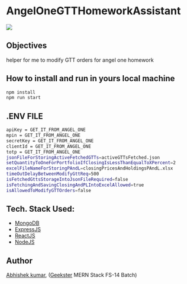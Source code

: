 # AngelOneGTTHomeworkAssistant

![](thumbnail.png)

## Objectives

helper for me to modify GTT orders for angel one homework

## How to install and run in yours local machine

```bash
npm install
npm run start
```

## .ENV FILE

```bash
apiKey = GET_IT_FROM_ANGEL_ONE
mpin = GET_IT_FROM_ANGEL_ONE
secretKey = GET_IT_FROM_ANGEL_ONE
clientId = GET_IT_FROM_ANGEL_ONE
totp = GET_IT_FROM_ANGEL_ONE
jsonFileForStoringActiveFetchedGTTs=activeGTTsFetched.json
setQuantityToOneForPortfolioIfClosingIsLessThanEqualToXPercent=2
excelFileNameForStoringPAndL=closingPricesAndHoldingsPAndL.xlsx
timeOutDelayBetweenModifyGttReq=500
isFetchedGttsStorageIntoJsonFileRequired=false
isFetchingAndSavingClosingAndPLIntoExcelAllowed=true
isAllowedToModifyGTTOrders=false
```

## Tech. Stack Used:

- [MongoDB](https://www.mongodb.com/)
- [ExpressJS](https://expressjs.com/)
- [ReactJS](https://react.dev/)
- [NodeJS](https://nodejs.org/en/)

## Author

[Abhishek kumar](https://www.linkedin.com/in/alex21c/), ([Geekster](https://geekster.in/) MERN Stack FS-14 Batch)
